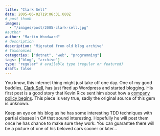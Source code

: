 ```yaml
---
title: "Clark Sell"
date: 2005-06-02T19:06:31.000Z
# post thumb
images:
  - "/images/post/2005-clark-sell.jpg"
#author
author: "Martin Woodward"
# description
description: "Migrated from old blog archive"
# Taxonomies
categories: ["dotnet", "web", "programming"]
tags: ["blog", "archive"]
type: "regular" # available type (regular or featured)
draft: false
---
```

You know, this internet thing might just take off one day.  One of my good buddies, [Clark Sell](http://www.csell.net), has just fired up Wordpress and started blogging.  His first post is a good story that Kevin Rice sent him about how a [company policy begins](http://csell.net/?p=6).  This piece is very true, sadly the original source of this gem is unknown.  

Keep an eye on his blog as he has some interesting TDD techniques with partial classes in C# that sound interesting.  Hopefully he will post them once he has chance to make sure they work.  You can guarantee there will be a picture of one of his beloved cars sooner or later...
